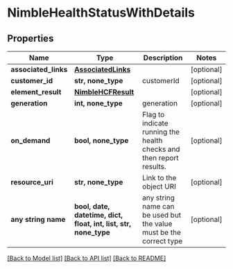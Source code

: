 # NimbleHealthStatusWithDetails


## Properties
Name | Type | Description | Notes
------------ | ------------- | ------------- | -------------
**associated_links** | [**AssociatedLinks**](AssociatedLinks.md) |  | [optional] 
**customer_id** | **str, none_type** | customerId | [optional] 
**element_result** | [**NimbleHCFResult**](NimbleHCFResult.md) |  | [optional] 
**generation** | **int, none_type** | generation | [optional] 
**on_demand** | **bool, none_type** | Flag to indicate running the health checks and then report results. | [optional] 
**resource_uri** | **str, none_type** | Link to the object URI | [optional] 
**any string name** | **bool, date, datetime, dict, float, int, list, str, none_type** | any string name can be used but the value must be the correct type | [optional]

[[Back to Model list]](../README.md#documentation-for-models) [[Back to API list]](../README.md#documentation-for-api-endpoints) [[Back to README]](../README.md)


